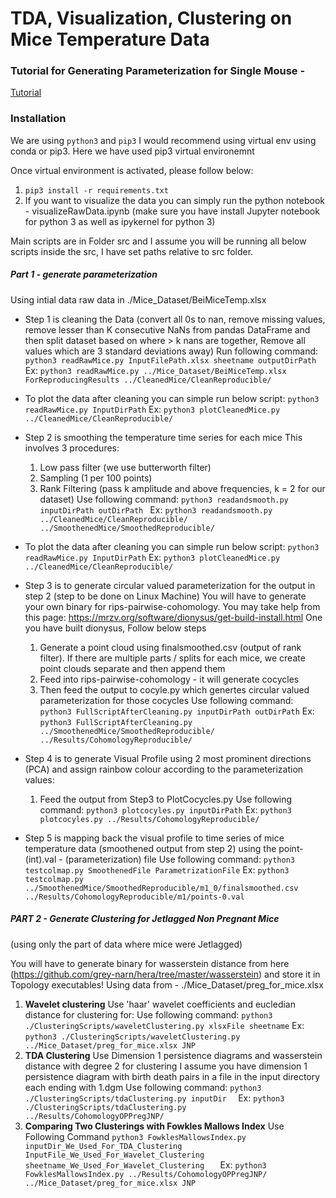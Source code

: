 # TDA, Visualization, Clustering on Mice Temperature Data
### Tutorial for Generating Parameterization for Single Mouse - 
[Tutorial](TUTORIAL.md)

### Installation
We are using `python3` and `pip3`
I would recommend using virtual env using conda or pip3. Here we have used pip3 virtual environemnt

Once virtual environment is activated, please follow below:
1. `pip3 install -r requirements.txt`
2. If you want to visualize the data you can simply run the python notebook - visualizeRawData.ipynb (make sure you have install Jupyter notebook for python 3 as well as ipykernel for python 3)

Main scripts are in Folder src and I assume you will be running all below scripts inside the src, I have set paths relative to src folder.

##### Part 1 - generate parameterization
Using intial data raw data in ./Mice_Dataset/BeiMiceTemp.xlsx
* Step 1 is cleaning the Data 
    (convert all 0s to nan, remove missing values, remove lesser than K consecutive NaNs from pandas DataFrame and then split dataset based on where > k nans are together, Remove all values which are 3 standard deviations away)
    Run following command:
    `python3 readRawMice.py InputFilePath.xlsx sheetname outputDirPath`
    Ex: `python3 readRawMice.py ../Mice_Dataset/BeiMiceTemp.xlsx ForReproducingResults ../CleanedMice/CleanReproducible/`

* To plot the data after cleaning you can simple run below script:
    `python3 readRawMice.py InputDirPath`
    Ex: `python3 plotCleanedMice.py ../CleanedMice/CleanReproducible/ `

* Step 2 is smoothing the temperature time series for each mice
   This involves 3 procedures:
   1. Low pass filter (we use butterworth filter)
   2. Sampling (1 per 100 points)
   3. Rank Filtering (pass k amplitude and above frequencies, k = 2 for our dataset)
   Use following command:
   `python3 readandsmooth.py inputDirPath outDirPath `
   Ex: `python3 readandsmooth.py ../CleanedMice/CleanReproducible/ ../SmoothenedMice/SmoothedReproducible/  `

* To plot the data after cleaning you can simple run below script:
    `python3 readRawMice.py InputDirPath`
    Ex: `python3 plotCleanedMice.py ../CleanedMice/CleanReproducible/ `

* Step 3 is to generate circular valued parameterization for the output in step 2 (step to be done on Linux Machine)
You will have to generate your own binary for rips-pairwise-cohomology. You may take help from this page: https://mrzv.org/software/dionysus/get-build-install.html
One you have built dionysus, Follow below steps
    1. Generate a point cloud using finalsmoothed.csv (output of rank filter). If there are multiple parts / splits for each mice, we create point clouds separate and then append them
    2. Feed into rips-pairwise-cohomology - it will generate cocycles
    3. Then feed the output to cocyle.py which genertes circular valued parameterization for those cocycles
    Use following command:
    `python3 FullScriptAfterCleaning.py inputDirPath outDirPath`
    Ex: `python3 FullScriptAfterCleaning.py ../SmoothenedMice/SmoothedReproducible/ ../Results/CohomologyReproducible/`

* Step 4 is to generate Visual Profile using 2 most prominent directions (PCA) and assign rainbow colour according to the parameterization values:
    1. Feed the output from Step3 to PlotCocycles.py
    Use following command:
    `python3 plotcocyles.py inputDirPath`
    Ex: `python3 plotcocyles.py ../Results/CohomologyReproducible/`

* Step 5 is mapping back the visual profile to time series of mice temperature data (smoothened output from step 2)
using the point-(int).val - (parameterization) file
    Use following command:
    `python3 testcolmap.py SmoothenedFile ParametrizationFile`
    Ex: `python3 testcolmap.py ../SmoothenedMice/SmoothedReproducible/m1_0/finalsmoothed.csv ../Results/CohomologyReproducible/m1/points-0.val`

##### PART 2 - Generate Clustering for Jetlagged Non Pregnant Mice
(using only the part of data where mice were Jetlagged)

You will have to generate binary for wasserstein distance from here (https://github.com/grey-narn/hera/tree/master/wasserstein)
and store it in Topology executables!
Using data from - ./Mice_Dataset/preg_for_mice.xlsx
1. **Wavelet clustering**
Use 'haar' wavelet coefficients and eucledian distance for clustering for:
Use following command:
`python3 ./ClusteringScripts/waveletClustering.py xlsxFile sheetname`
Ex: `python3 ./ClusteringScripts/waveletClustering.py ../Mice_Dataset/preg_for_mice.xlsx JNP`
2. **TDA Clustering**
Use Dimension 1 persistence diagrams and wasserstein distance with degree 2 for clustering
I assume you have dimension 1 persistence diagram with birth death pairs in a file in the input directory each ending with 1.dgm
Use following command:
`python3 ./ClusteringScripts/tdaClustering.py inputDir  `
Ex: `python3 ./ClusteringScripts/tdaClustering.py ../Results/CohomologyOPPregJNP/  `
3. **Comparing Two Clusterings with Fowkles Mallows Index**
Use Following Command 
`python3 FowklesMallowsIndex.py inputDir_We_Used_For_TDA_Clustering InputFile_We_Used_For_Wavelet_Clustering sheetname_We_Used_For_Wavelet_Clustering   `
Ex: `python3 FowklesMallowsIndex.py ../Results/CohomologyOPPregJNP/ ../Mice_Dataset/preg_for_mice.xlsx JNP  `


